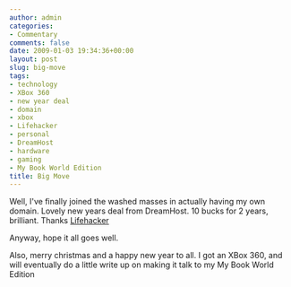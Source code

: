 ```yaml
---
author: admin
categories:
- Commentary
comments: false
date: 2009-01-03 19:34:36+00:00
layout: post
slug: big-move
tags:
- technology
- XBox 360
- new year deal
- domain
- xbox
- Lifehacker
- personal
- DreamHost
- hardware
- gaming
- My Book World Edition
title: Big Move
---
```



Well, I've finally joined the washed masses in actually having my own domain. Lovely new years deal from DreamHost. 10 bucks for 2 years, brilliant. Thanks [Lifehacker](http://lifehacker.com)

Anyway, hope it all goes well.

Also, merry christmas and a happy new year to all. I got an XBox 360, and will eventually do a little write up on making it talk to my My Book World Edition
